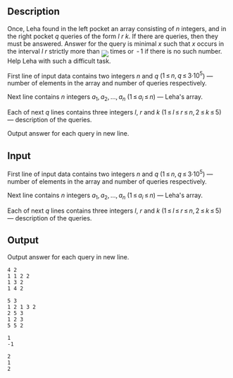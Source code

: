 ## Description

<div><p>Once, Leha found in the left pocket an array consisting of <span class="tex-span"><i>n</i></span> integers, and in the right pocket <span class="tex-span"><i>q</i></span> queries of the form <span class="tex-span"><i>l</i></span> <span class="tex-span"><i>r</i></span> <span class="tex-span"><i>k</i></span>. If there are queries, then they must be answered. Answer for the query is minimal <span class="tex-span"><i>x</i></span> such that <span class="tex-span"><i>x</i></span> occurs in the interval <span class="tex-span"><i>l</i></span> <span class="tex-span"><i>r</i></span> strictly more than <img align="middle" class="tex-formula" src="file://dnVw0Hpy.png" style="max-width: 100.0%;max-height: 100.0%;"> times or <span class="tex-span"> - 1</span> if there is no such number. Help Leha with such a difficult task.</p></div><div class="input-specification"><p>First line of input data contains two integers <span class="tex-span"><i>n</i></span> and <span class="tex-span"><i>q</i></span> (<span class="tex-span">1 ≤ <i>n</i>, <i>q</i> ≤ 3·10<sup class="upper-index">5</sup></span>) — number of elements in the array and number of queries respectively.</p><p>Next line contains <span class="tex-span"><i>n</i></span> integers <span class="tex-span"><i>a</i><sub class="lower-index">1</sub>, <i>a</i><sub class="lower-index">2</sub>, ..., <i>a</i><sub class="lower-index"><i>n</i></sub></span> (<span class="tex-span">1 ≤ <i>a</i><sub class="lower-index"><i>i</i></sub> ≤ <i>n</i></span>) — Leha's array.</p><p>Each of next <span class="tex-span"><i>q</i></span> lines contains three integers <span class="tex-span"><i>l</i></span>, <span class="tex-span"><i>r</i></span> and <span class="tex-span"><i>k</i></span> (<span class="tex-span">1 ≤ <i>l</i> ≤ <i>r</i> ≤ <i>n</i>, 2 ≤ <i>k</i> ≤ 5</span>) — description of the queries.</p></div><div class="output-specification"><p>Output answer for each query in new line.</p></div>

## Input

<p>First line of input data contains two integers <span class="tex-span"><i>n</i></span> and <span class="tex-span"><i>q</i></span> (<span class="tex-span">1 ≤ <i>n</i>, <i>q</i> ≤ 3·10<sup class="upper-index">5</sup></span>) — number of elements in the array and number of queries respectively.</p><p>Next line contains <span class="tex-span"><i>n</i></span> integers <span class="tex-span"><i>a</i><sub class="lower-index">1</sub>, <i>a</i><sub class="lower-index">2</sub>, ..., <i>a</i><sub class="lower-index"><i>n</i></sub></span> (<span class="tex-span">1 ≤ <i>a</i><sub class="lower-index"><i>i</i></sub> ≤ <i>n</i></span>) — Leha's array.</p><p>Each of next <span class="tex-span"><i>q</i></span> lines contains three integers <span class="tex-span"><i>l</i></span>, <span class="tex-span"><i>r</i></span> and <span class="tex-span"><i>k</i></span> (<span class="tex-span">1 ≤ <i>l</i> ≤ <i>r</i> ≤ <i>n</i>, 2 ≤ <i>k</i> ≤ 5</span>) — description of the queries.</p>

## Output

<p>Output answer for each query in new line.</p>





```input1
4 2
1 1 2 2
1 3 2
1 4 2

```




```input2
5 3
1 2 1 3 2
2 5 3
1 2 3
5 5 2

```




```output1
1
-1

```




```output2
2
1
2

```



